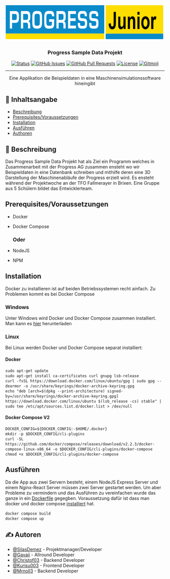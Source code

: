 <p align="center">
  <a href="" rel="noopener">
 <img width=767px height=115px src="https://github.com/ProgressJunior/Progress-Project/blob/main/Docs/logo1.png?raw=true" alt="Project logo"></a>
</p>

<h3 align="center">Progress Sample Data Projekt</h3>

<div align="center">

[![Status](https://img.shields.io/badge/status-active-success.svg)]()
[![GitHub Issues](https://img.shields.io/github/issues/ProgressJunior/Progress-Project.svg)](https://github.com/ProgressJunior/Progress-Project/issues)
[![GitHub Pull Requests](https://img.shields.io/github/issues-pr/ProgressJunior/Progress-Project.svg)](https://github.com/ProgressJunior/Progress-Project/pulls)
[![License](https://img.shields.io/badge/license-MIT-blue.svg)](/LICENSE)
<a href="https://gitmoji.dev">
  <img src="https://img.shields.io/badge/gitmoji-%20😜%20😍-FFDD67.svg?style=flat-square" alt="Gitmoji">
</a>

</div>

---

<p align="center"> Eine Applikation die Beispieldaten in eine Maschinensimulationssoftware hineingibt
    <br> 
</p>

## 📝 Inhaltsangabe

* [Beschreibung](#Beschreibung)
* [Prerequisites/Voraussetzungen](#Voraussetzungen)
* [Installation](#Installation)
* [Ausführen](#Ausfuehren)
* [Authoren](#authors)




## 🧐 Beschreibung <a name = "Beschreibung"></a>

Das Progress Sample Data Projekt hat als Ziel ein Programm welches in Zusammenarbeit mit der Progress AG zusammen ensteht wo wir Beispieldaten in eine Datenbank schreiben und mithilfe deren eine 3D Darstellung der Maschinenabläufe der Progress erzielt wird. Es ensteht während der Projektwoche an der TFO Fallmerayer in Brixen. Eine Gruppe aus 5 Schülern bildet das Entwicklerteam. 



## Prerequisites/Voraussetzungen <a name = "Voraussetzungen"></a>

- Docker
- Docker Compose

    ### Oder

- NodeJS
- NPM

## Installation <a name = "Installation"></a>


Docker zu installieren ist auf beiden  Betriebssystemen recht ainfach. Zu Problemen kommt es bei Docker Compose

### Windows

Unter Windows wird Docker und Docker Compose zusammen installiert. Man kann es [hier](https://docs.docker.com/desktop/windows/install/) herunterladen

### Linux

Bei Linux werden Docker und Docker Compose separat installiert:

#### Docker
```
sudo apt-get update
sudo apt-get install ca-certificates curl gnupg lsb-release
curl -fsSL https://download.docker.com/linux/ubuntu/gpg | sudo gpg --dearmor -o /usr/share/keyrings/docker-archive-keyring.gpg
echo "deb [arch=$(dpkg --print-architecture) signed-by=/usr/share/keyrings/docker-archive-keyring.gpg] https://download.docker.com/linux/ubuntu $(lsb_release -cs) stable" | sudo tee /etc/apt/sources.list.d/docker.list > /dev/null
```

#### Docker Compose V2

```
DOCKER_CONFIG=${DOCKER_CONFIG:-$HOME/.docker}
mkdir -p $DOCKER_CONFIG/cli-plugins
curl -SL https://github.com/docker/compose/releases/download/v2.2.3/docker-compose-linux-x86_64 -o $DOCKER_CONFIG/cli-plugins/docker-compose
chmod +x $DOCKER_CONFIG/cli-plugins/docker-compose
```

## Ausführen <a name = "Ausfuehren"></a>

Da die App aus zwei Servern besteht, einem NodeJS Express Server und einem Nginx-React Server müssen zwei Server gestartet werden. Um aber Probleme zu vermindern und das Ausführen zu vereinfachen wurde das ganze in ein [Dockerfile](https://docs.docker.com/engine/reference/builder/) gegegben. Voraussetzung dafür ist dass man docker und docker compose [installiert](#Installation ) hat.

```
docker compose build
docker compose up
```


## ✍️ Autoren <a name = "authors"></a>

- [@SilasDemez](https://github.com/SilasDemez) - Projektmanager/Developer
- [@Gavaii](https://github.com/Gavaii) - Allround Developer
- [@Christof03](https://github.com/Christof03) - Backend Developer
- [@Kurisu003](https://github.com/Kurisu003) - Frontend Developer
- [@Mrnoll3](https://github.com/Mrnoll3) - Backend Developer
